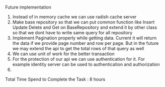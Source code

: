 Future implementation
1. Instead of in memory cache we can use radish cache server
2. Make base repository so that we can put common function like Insert Update Delete and Get on BaseRepository and extend it by other class so that we dont have to write same query for all repository
3. Implement Pagination properly while getting data. Current it will return the data if we provide page number and row per page. But in the future we may extend the api to get the total rows of that query as well
4. We can use unit of work for the better transaction
5. For the protection of our api we can use authentication for it. For example identity server can be used to authentication and authorization
6. 



Total Time Spend to Complete the Task : 8 hours
